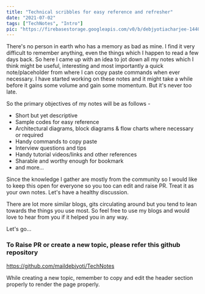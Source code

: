 ```yaml
---
title: "Technical scribbles for easy reference and refresher"
date: "2021-07-02"
tags: ["TechNotes", "Intro"]
pic: "https://firebasestorage.googleapis.com/v0/b/debjyotiacharjee-14406.appspot.com/o/TechNotes.png?alt=media"
---
```


There's no person in earth who has a memory as bad as mine. I find it very difficult to remember anything, even the things which I happen to read a few days back. So here I came up with an idea to jot down all my notes which I think might be useful, interesting and most importantly a quick note/placeholder from where I can copy paste commands when ever necessary. I have started working on these notes and it might take a while before it gains some volume and gain some momentum. But it's never too late.

So the primary objectives of my notes will be as follows -

- Short but yet descriptive
- Sample codes for easy reference
- Architectural diagrams, block diagrams & flow charts where necessary or required
- Handy commands to copy paste
- Interview questions and tips
- Handy tutorial videos/links and other references
- Sharable and worthy enough for bookmark
- and more...

Since the knowledge I gather are mostly from the community so I would like to keep this open for everyone so you too can edit and raise PR. Treat it as your own notes. Let's have a healthy discussion.

There are lot more similar blogs, gits circulating around but you tend to lean towards the things you use most. So feel free to use my blogs and would love to hear from you if it helped you in any way.

Let's go...

### To Raise PR or create a new topic, please refer this github repository 

https://github.com/maildebjyoti/TechNotes

While creating a new topic, remember to copy and edit the header section properly to render the page properly.
